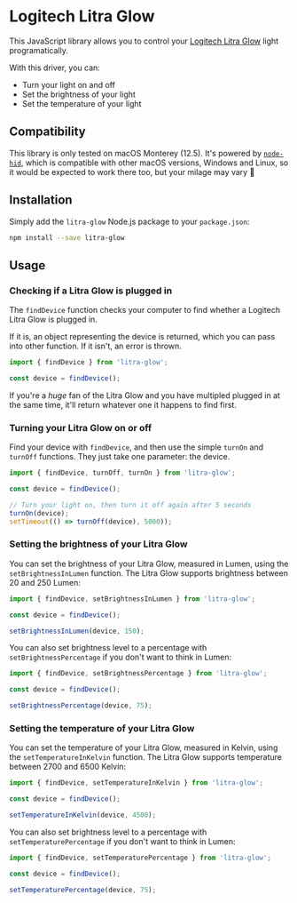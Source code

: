 # Logitech Litra Glow

This JavaScript library allows you to control your [Logitech Litra Glow](https://www.logitech.com/en-gb/products/lighting/litra-glow.946-000002.html) light programatically.

With this driver, you can:

* Turn your light on and off
* Set the brightness of your light
* Set the temperature of your light

## Compatibility

This library is only tested on macOS Monterey (12.5). It's powered by [`node-hid`](https://github.com/node-hid/node-hid), which is compatible with other macOS versions, Windows and Linux, so it would be expected to work there too, but your milage may vary 🙏

## Installation

Simply add the `litra-glow` Node.js package to your `package.json`:

```sh
npm install --save litra-glow
```

## Usage

### Checking if a Litra Glow is plugged in

The `findDevice` function checks your computer to find whether a Logitech Litra Glow is plugged in. 

If it is, an object representing the device is returned, which you can pass into other function. If it isn't, an error is thrown.

```js
import { findDevice } from 'litra-glow';

const device = findDevice();
```

If you're a *huge* fan of the Litra Glow and you have multipled plugged in at the same time, it'll return whatever one it happens to find first.

### Turning your Litra Glow on or off

Find your device with `findDevice`, and then use the simple `turnOn` and `turnOff` functions. They just take one parameter: the device.

```js
import { findDevice, turnOff, turnOn } from 'litra-glow';

const device = findDevice();

// Turn your light on, then turn it off again after 5 seconds
turnOn(device);
setTimeout(() => turnOff(device), 5000));
```

### Setting the brightness of your Litra Glow

You can set the brightness of your Litra Glow, measured in Lumen, using the `setBrightnessInLumen` function. The Litra Glow supports brightness between 20 and 250 Lumen:

```js
import { findDevice, setBrightnessInLumen } from 'litra-glow';

const device = findDevice();

setBrightnessInLumen(device, 150);
```

You can also set brightness level to a percentage with `setBrightnessPercentage` if you don't want to think in Lumen:

```js
import { findDevice, setBrightnessPercentage } from 'litra-glow';

const device = findDevice();

setBrightnessPercentage(device, 75);
```

### Setting the temperature of your Litra Glow

You can set the temperature of your Litra Glow, measured in Kelvin, using the `setTemperatureInKelvin` function. The Litra Glow supports temperature between 2700 and 6500 Kelvin:

```js
import { findDevice, setTemperatureInKelvin } from 'litra-glow';

const device = findDevice();

setTemperatureInKelvin(device, 4500);
```

You can also set brightness level to a percentage with `setTemperaturePercentage` if you don't want to think in Lumen:

```js
import { findDevice, setTemperaturePercentage } from 'litra-glow';

const device = findDevice();

setTemperaturePercentage(device, 75);
```